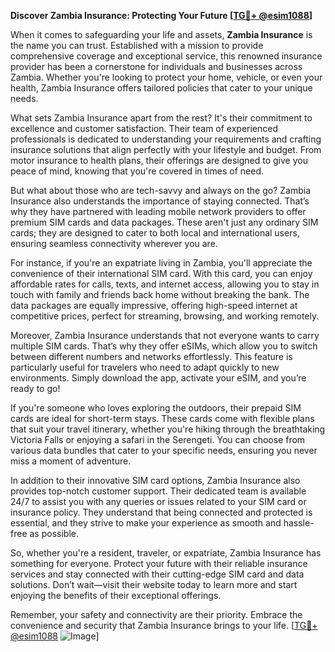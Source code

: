 **Discover Zambia Insurance: Protecting Your Future [[TG💪+ @esim1088](https://t.me/s/esim1088)]**

When it comes to safeguarding your life and assets, **Zambia Insurance** is the name you can trust. Established with a mission to provide comprehensive coverage and exceptional service, this renowned insurance provider has been a cornerstone for individuals and businesses across Zambia. Whether you're looking to protect your home, vehicle, or even your health, Zambia Insurance offers tailored policies that cater to your unique needs.

What sets Zambia Insurance apart from the rest? It's their commitment to excellence and customer satisfaction. Their team of experienced professionals is dedicated to understanding your requirements and crafting insurance solutions that align perfectly with your lifestyle and budget. From motor insurance to health plans, their offerings are designed to give you peace of mind, knowing that you're covered in times of need.

But what about those who are tech-savvy and always on the go? Zambia Insurance also understands the importance of staying connected. That’s why they have partnered with leading mobile network providers to offer premium SIM cards and data packages. These aren't just any ordinary SIM cards; they are designed to cater to both local and international users, ensuring seamless connectivity wherever you are.

For instance, if you're an expatriate living in Zambia, you'll appreciate the convenience of their international SIM card. With this card, you can enjoy affordable rates for calls, texts, and internet access, allowing you to stay in touch with family and friends back home without breaking the bank. The data packages are equally impressive, offering high-speed internet at competitive prices, perfect for streaming, browsing, and working remotely.

Moreover, Zambia Insurance understands that not everyone wants to carry multiple SIM cards. That’s why they offer eSIMs, which allow you to switch between different numbers and networks effortlessly. This feature is particularly useful for travelers who need to adapt quickly to new environments. Simply download the app, activate your eSIM, and you’re ready to go!

If you're someone who loves exploring the outdoors, their prepaid SIM cards are ideal for short-term stays. These cards come with flexible plans that suit your travel itinerary, whether you're hiking through the breathtaking Victoria Falls or enjoying a safari in the Serengeti. You can choose from various data bundles that cater to your specific needs, ensuring you never miss a moment of adventure.

In addition to their innovative SIM card options, Zambia Insurance also provides top-notch customer support. Their dedicated team is available 24/7 to assist you with any queries or issues related to your SIM card or insurance policy. They understand that being connected and protected is essential, and they strive to make your experience as smooth and hassle-free as possible.

So, whether you're a resident, traveler, or expatriate, Zambia Insurance has something for everyone. Protect your future with their reliable insurance services and stay connected with their cutting-edge SIM card and data solutions. Don’t wait—visit their website today to learn more and start enjoying the benefits of their exceptional offerings.

Remember, your safety and connectivity are their priority. Embrace the convenience and security that Zambia Insurance brings to your life. [[TG💪+ @esim1088](https://t.me/s/esim1088) ![Image](https://i.postimg.cc/Y0z9fWf4/image.png)]